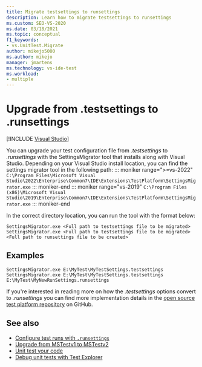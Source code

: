 ```yaml
---
title: Migrate testsettings to runsettings
description: Learn how to migrate testsettings to runsettings
ms.custom: SEO-VS-2020
ms.date: 03/18/2021
ms.topic: conceptual
f1_keywords:
- vs.UnitTest.Migrate
author: mikejo5000
ms.author: mikejo
manager: jmartens
ms.technology: vs-ide-test
ms.workload:
- multiple
---
```

# Upgrade from .testsettings to .runsettings

 [!INCLUDE [Visual Studio](~/includes/applies-to-version/vs-not-mac.md)]

You can upgrade your test configuration file from *.testsettings* to *.runsettings* with the SettingsMigrator tool that installs along with Visual Studio. Depending on your Visual Studio install location, you can find the settings migrator tool in the following path:
::: moniker range=">=vs-2022"
`C:\Program Files\Microsoft Visual Studio\2022\Enterprise\Common7\IDE\Extensions\TestPlatform\SettingsMigrator.exe`
::: moniker-end
::: moniker range="vs-2019"
`C:\Program Files (x86)\Microsoft Visual Studio\2019\Enterprise\Common7\IDE\Extensions\TestPlatform\SettingsMigrator.exe`
::: moniker-end

In the correct directory location, you can run the tool with the format below:

```console
SettingsMigrator.exe <Full path to testsettings file to be migrated>
SettingsMigrator.exe <Full path to testsettings file to be migrated> <Full path to runsettings file to be created>
```

## Examples
```console
SettingsMigrator.exe E:\MyTest\MyTestSettings.testsettings
SettingsMigrator.exe E:\MyTest\MyTestSettings.testsettings E:\MyTest\MyNewRunSettings.runsettings
```

If you're interested in reading more on how the *.testsettings* options convert to *.runsettings* you can find more implementation details in the [open source test platform repository](https://github.com/microsoft/vstest-docs/blob/master/RFCs/0023-TestSettings-Deprecation.md#migration) on GitHub.

## See also

- [Configure test runs with `.runsettings`](../test/configure-unit-tests-by-using-a-dot-runsettings-file.md)
- [Upgrade from MSTestv1 to MSTestv2](../test/mstest-update-to-mstestv2.md)
- [Unit test your code](../test/unit-test-your-code.md)
- [Debug unit tests with Test Explorer](../test/debug-unit-tests-with-test-explorer.md)
